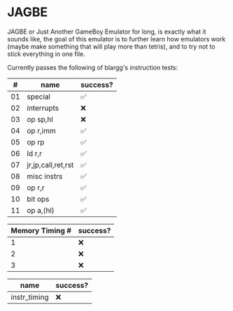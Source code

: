 # JAGBE
JAGBE or Just Another GameBoy Emulator for long, is exactly what it sounds like,
the goal of this emulator is to further learn how emulators work (maybe make something that will play more than tetris),
and to try not to stick everything in one file.

Currently passes the following of blargg's instruction tests:

|#|name|success?|
|-|-|-|
|01|special|:white_check_mark:|
|02|interrupts|:x:|
|03|op sp,hl|:x:|
|04|op r,imm|:white_check_mark:|
|05|op rp|:white_check_mark:|
|06|ld r,r|:white_check_mark:|
|07|jr,jp,call,ret,rst|:white_check_mark:|
|08|misc instrs|:white_check_mark:|
|09|op r,r|:white_check_mark:|
|10|bit ops|:white_check_mark:|
|11|op a,(hl)|:white_check_mark:|

|Memory Timing #|success?|
|-|-|
|1|:x:|
|2|:x:|
|3|:x:|

|name|success?|
|-|-|
|instr_timing|:x:|
